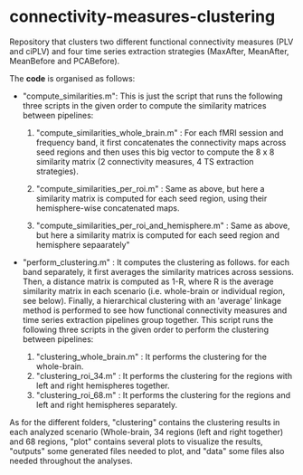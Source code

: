 # connectivity-measures-clustering

Repository that clusters two different functional connectivity measures (PLV and ciPLV) and four time series extraction strategies (MaxAfter, MeanAfter, MeanBefore and PCABefore).

The **code** is organised as follows:

- "compute_similarities.m": This is just the script that runs the following three scripts in the given order to compute the similarity matrices between pipelines:

  1. "compute_similarities_whole_brain.m" : For each fMRI session and frequency band, it first concatenates the connectivity maps across seed regions 
  and then uses this big vector to compute the 8 x 8 similarity matrix  (2 connectivity measures, 4 TS extraction strategies).

  2. "compute_similarities_per_roi.m" : Same as above, but here a similarity matrix is computed for each seed region, using their hemisphere-wise concatenated maps.

  3. "compute_similarities_per_roi_and_hemisphere.m" : Same as above, but here a similarity matrix is computed for each seed region and hemisphere sepaarately"

- "perform_clustering.m" : It computes the clustering as follows. for each band separately, it first averages the similarity matrices across sessions. Then, a distance matrix is computed as 1-R, where  R is the average similarity matrix in each scenario (i.e. whole-brain or individual region, see below). Finally, a hierarchical clustering with an 'average' linkage method is performed to see how functional connectivity measures and time series extraction pipelines group together. This script runs the following three scripts in the given order to perform the clustering between pipelines:

  1. "clustering_whole_brain.m" : It performs the clustering for the whole-brain.
  2. "clustering_roi_34.m" : It performs the clustering for the regions with left and right hemispheres together.
  3. "clustering_roi_68.m" : It performs the clustering for the regions and left and right hemispheres separately.
  
  
As for the different folders, "clustering" contains the clustering results in each analyzed scenario (Whole-brain, 34 regions (left and right together) and 68 regions, "plot" contains several plots to visualize the results, "outputs" some generated files needed to plot, and "data" some files also needed throughout the analyses.
  


